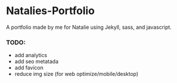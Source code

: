 # Natalies-Portfolio
A portfolio made by me for Natalie using Jekyll, sass, and javascript.

### TODO:
- add analytics
- add seo metatada
- add favicon
- reduce img size (for web optimize/mobile/desktop)
